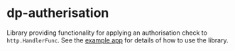 # dp-autherisation
Library providing functionality for applying an authorisation check to `http.HandlerFunc`. See the [example app](/example/main.go) for details of how to use the library.

